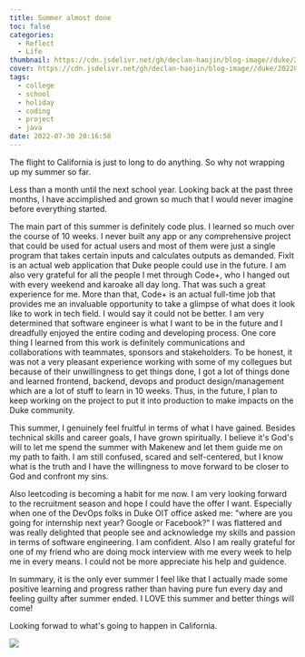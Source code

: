 ```yaml
---
title: Summer almost done
toc: false
categories:
  - Reflect
  - Life
thumbnail: https://cdn.jsdelivr.net/gh/declan-haojin/blog-image//duke/20220731013547.png
cover: https://cdn.jsdelivr.net/gh/declan-haojin/blog-image//duke/20220731013547.png
tags:
  - college
  - school
  - holiday
  - coding
  - project
  - java
date: 2022-07-30 20:16:58
---
```


The flight to California is just to long to do anything. So why not wrapping up my summer so far.

<!--more-->

Less than a month until the next school year. Looking back at the past three months, I have accimplished and grown so much that I would never imagine before everything started.

The main part of this summer is definitely code plus. I learned so much over the course of 10 weeks. I never built any app or any comprehensive project that could be used for actual users and most of them were just a single program that takes certain inputs and calculates outputs as demanded. FixIt is an actual web application that Duke people could use in the future. I am also very grateful for all the people I met through Code+, who I hanged out with every weekend and karoake all day long. That was such a great experience for me. More than that, Code+ is an actual full-time job that provides me an invaluable opportunity to take a glimpse of what does it look like to work in tech field. I would say it could not be better. I am very determined that software engineer is what I want to be in the future and I dreadfully enjoyed the entire coding and developing process. One core thing I learned from this work is definitely communications and collaborations with teammates, sponsors and stakeholders. To be honest, it was not a very pleasant experience working with some of my collegues but because of their unwillingness to get things done, I got a lot of things done and learned frontend, backend, devops and product design/management which are a lot of stuff to learn in 10 weeks. Thus, in the future, I plan to keep working on the project to put it into production to make impacts on the Duke community.

This summer, I genuinely feel fruitful in terms of what I have gained. Besides technical skills and career goals, I have grown spiritually. I believe it's God's will to let me spend the summer with Makenew and let them guide me on my path to faith. I am still confused, scared and self-centered, but I know what is the truth and I have the willingness to move forward to be closer to God and confront my sins.

Also leetcoding is becoming a habit for me now. I am very looking forward to the recruitment season and hope I could have the offer I want. Especially when one of the DevOps folks in Duke OIT office asked me: "where are you going for internship next year? Google or Facebook?" I was flattered and was really delighted that people see and acknowledge my skills and passion in terms of software engineering. I am confident. Also I am really grateful for one of my friend who are doing mock interview with me every week to help me in every means. I could not be more appreciate his help and guidence.

In summary, it is the only ever summer I feel like that I actually made some positive learning and progress rather than having pure fun every day and feeling guilty after summer ended. I LOVE this summer and better things will come!

Looking forwad to what's going to happen in California.

![](https://cdn.jsdelivr.net/gh/declan-haojin/blog-image//duke/20220731013433.png)
